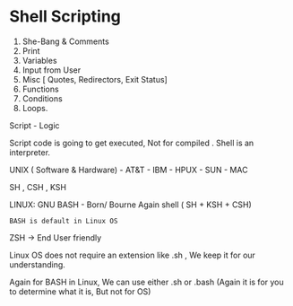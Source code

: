 # Shell Scripting


1. She-Bang & Comments
2. Print 
3. Variables 
4. Input from User
5. Misc [ Quotes, Redirectors, Exit Status]
6. Functions
7. Conditions
8. Loops.

Script - Logic

Script code is going to get executed, Not for compiled .
Shell is an interpreter.

UNIX ( Software & Hardware) 
    - AT&T
    - IBM 
    - HPUX
    - SUN
    - MAC
    
SH , CSH , KSH 

LINUX: GNU
    BASH - Born/ Bourne Again shell ( SH + KSH + CSH)
    
    BASH is default in Linux OS 
    
ZSH -> End User friendly

Linux OS does not require an extension like .sh , We keep it for our understanding.

Again for BASH in Linux, We can use either .sh or .bash (Again it is for you to determine what it is, But not for OS)

